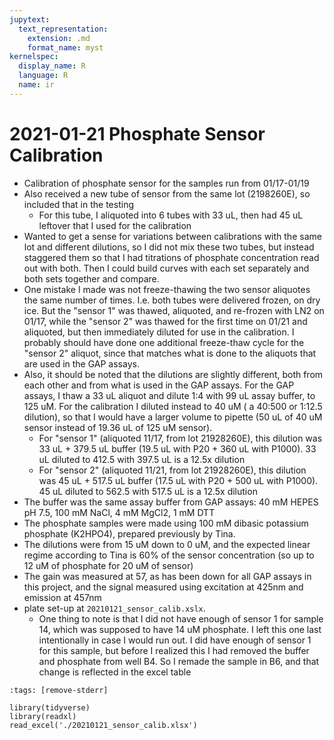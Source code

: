 ```yaml
---
jupytext:
  text_representation:
    extension: .md
    format_name: myst
kernelspec:
  display_name: R
  language: R
  name: ir
---
```


# 2021-01-21 Phosphate Sensor Calibration

- Calibration of phosphate sensor for the samples run from 01/17-01/19
- Also received a new tube of sensor from the same lot (2198260E), so included that in the testing
    - For this tube, I aliquoted into 6 tubes with 33 uL, then had 45 uL leftover that I used for the calibration
- Wanted to get a sense for variations between calibrations with the same lot and different dilutions, so I did not mix these two tubes, but instead staggered them so that I had titrations of phosphate concentration read out with both. Then I could build curves with each set separately and both sets together and compare.
- One mistake I made was not freeze-thawing the two sensor aliquotes the same number of times. I.e. both tubes were delivered frozen, on dry ice. But the "sensor 1" was thawed, aliquoted, and re-frozen with LN2 on 01/17, while the "sensor 2" was thawed for the first time on 01/21 and aliquoted, but then immediately diluted for use in the calibration. I probably should have done one additional freeze-thaw cycle for the "sensor 2" aliquot, since that matches what is done to the aliquots that are used in the GAP assays.  
- Also, it should be noted that the dilutions are slightly different, both from each other and from what is used in the GAP assays. For the GAP assays, I thaw a 33 uL aliquot and dilute 1:4 with 99 uL assay buffer, to 125 uM. For the calibration I diluted instead to 40 uM ( a 40:500 or 1:12.5 dilution), so that I would have a larger volume to pipette (50 uL of 40 uM sensor instead of 19.36 uL of 125 uM sensor).
    - For "sensor 1" (aliquoted 11/17, from lot 21928260E), this dilution was 33 uL + 379.5 uL buffer (19.5 uL with P20 + 360 uL with P1000). 33 uL diluted to 412.5 with 397.5 uL is a 12.5x dilution
    - For "sensor 2" (aliquoted 11/21, from lot 21928260E), this dilution was 45 uL + 517.5 uL buffer (17.5 uL with P20 + 500 uL with P1000). 45 uL diluted to 562.5 with 517.5 uL is a 12.5x dilution
- The buffer was the same assay buffer from GAP assays: 40 mM HEPES pH 7.5, 100 mM NaCl, 4 mM MgCl2, 1 mM DTT
- The phosphate samples were made using 100 mM dibasic potassium phosphate (K2HPO4), prepared previously by Tina.
- The dilutions were from 15 uM down to 0 uM, and the expected linear regime according to Tina is 60% of the sensor concentration (so up to 12 uM of phosphate for 20 uM of sensor)
- The gain was measured at 57, as has been down for all GAP assays in this project, and the signal measured using excitation at 425nm and emission at 457nm
- plate set-up at `20210121_sensor_calib.xslx`.
    - One thing to note is that I did not have enough of sensor 1 for sample 14, which was supposed to have 14 uM phosphate. I left this one last intentionally in case I would run out. I did have enough of sensor 1 for this sample, but before I realized this I had removed the buffer and phosphate from well B4. So I remade the sample in B6, and that change is reflected in the excel table


```{code-cell} r
:tags: [remove-stderr]

library(tidyverse)
library(readxl)
read_excel('./20210121_sensor_calib.xlsx')
```
